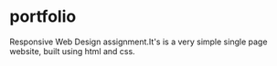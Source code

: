 # portfolio
 Responsive Web Design assignment.It's is a very simple single page website, built using html and css.


